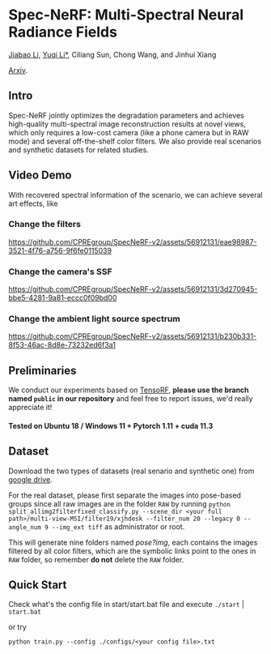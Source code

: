 # Spec-NeRF: Multi-Spectral Neural Radiance Fields
[Jiabao Li](https://github.com/TIMESTICKING), [Yuqi Li*](https://github.com/kylin-leo), Ciliang Sun, Chong Wang, and Jinhui Xiang

[Arxiv](https://arxiv.org/abs/2310.12987).

## Intro

Spec-NeRF jointly optimizes the degradation parameters and achieves high-quality multi-spectral image reconstruction results at novel views, which only requires a low-cost camera (like a phone camera but in RAW mode) and several off-the-shelf color filters. We also provide real scenarios and synthetic datasets for related studies.

## Video Demo
With recovered spectral information of the scenario, we can achieve several art effects, like

### Change the filters


https://github.com/CPREgroup/SpecNeRF-v2/assets/56912131/eae98987-3521-4f76-a756-9f6fe0115039


### Change the camera's SSF


https://github.com/CPREgroup/SpecNeRF-v2/assets/56912131/3d270945-bbe5-4281-9a81-eccc0f09bd00



### Change the ambient light source spectrum


https://github.com/CPREgroup/SpecNeRF-v2/assets/56912131/b230b331-8f53-46ac-8d8e-73232ed6f3a1



## Preliminaries

We conduct our experiments based on [TensoRF](https://apchenstu.github.io/TensoRF/), **please use the branch named `public` in our repository** and feel free to report issues, we'd really appreciate it!



#### Tested on Ubuntu 18 / Windows 11 + Pytorch 1.11 + cuda 11.3



## Dataset
Download the two types of datasets (real senario and synthetic one) from [google drive](https://drive.google.com/file/d/1wBux0JdsimjoDJfBvOuo8lJWi9ekk3cD/view?usp=drivesdk).

For the real dataset, please first separate the images into pose-based groups since all raw images are in the folder `RAW` by running `python split_allimg2filterfixed_classify.py --scene_dir <your full path>/multi-view-MSI/filter19/xjhdesk --filter_num 20 --legacy 0 --angle_num 9 --img_ext tiff` as administrator or root. 

This will generate nine folders named *pose?img*, each contains the images filtered by all color filters, which are the symbolic links point to the ones in `RAW` folder, so remember **do not** delete the `RAW` folder.


## Quick Start

Check what's the config file in start/start.bat file and execute `./start` | `start.bat` 

or try 

`python train.py --config ./configs/<your config file>.txt`


